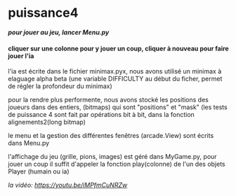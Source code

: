 # puissance4

***pour jouer au jeu, lancer Menu.py***

#### cliquer sur une colonne pour y jouer un coup, cliquer à nouveau pour faire jouer l'ia ####

l'ia est écrite dans le fichier minimax.pyx, nous avons utilisé un minimax à elaguage alpha beta
(une variable DIFFICULTY au début du ficher, permet de régler la profondeur du minimax)

pour la rendre plus performente, nous avons stocké les positions des joueurs dans des entiers, (bitmaps) qui sont "positions" et "mask" (les tests de puissance 4 sont fait par opérations bit à bit, dans la fonction alignements2(long bitmap)

le menu et la gestion des différentes fenêtres (arcade.View) sont écrits dans Menu.py

l'affichage du jeu (grille, pions, images) est géré dans MyGame.py, 
pour jouer un coup il suffit d'appeler la fonction play(colonne) de l'un des objets Player (humain ou ia)

*la vidéo: https://youtu.be/iMPfmCuNRZw*
